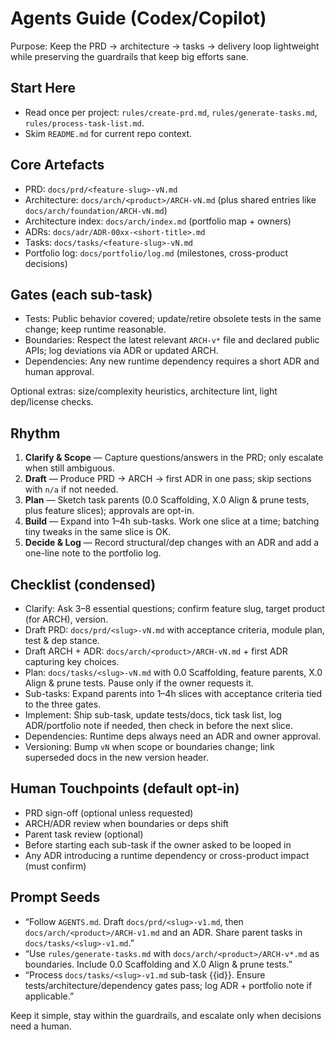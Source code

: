# Agents Guide (Codex/Copilot)

Purpose: Keep the PRD → architecture → tasks → delivery loop lightweight while preserving the guardrails that keep big efforts sane.

## Start Here

- Read once per project: `rules/create-prd.md`, `rules/generate-tasks.md`, `rules/process-task-list.md`.
- Skim `README.md` for current repo context.

## Core Artefacts

- PRD: `docs/prd/<feature-slug>-vN.md`
- Architecture: `docs/arch/<product>/ARCH-vN.md` (plus shared entries like `docs/arch/foundation/ARCH-vN.md`)
- Architecture index: `docs/arch/index.md` (portfolio map + owners)
- ADRs: `docs/adr/ADR-00xx-<short-title>.md`
- Tasks: `docs/tasks/<feature-slug>-vN.md`
- Portfolio log: `docs/portfolio/log.md` (milestones, cross-product decisions)

## Gates (each sub-task)

- Tests: Public behavior covered; update/retire obsolete tests in the same change; keep runtime reasonable.
- Boundaries: Respect the latest relevant `ARCH-v*` file and declared public APIs; log deviations via ADR or updated ARCH.
- Dependencies: Any new runtime dependency requires a short ADR and human approval.

Optional extras: size/complexity heuristics, architecture lint, light dep/license checks.

## Rhythm

1) **Clarify & Scope** — Capture questions/answers in the PRD; only escalate when still ambiguous.
2) **Draft** — Produce PRD → ARCH → first ADR in one pass; skip sections with `n/a` if not needed.
3) **Plan** — Sketch task parents (0.0 Scaffolding, X.0 Align & prune tests, plus feature slices); approvals are opt-in.
4) **Build** — Expand into 1–4h sub-tasks. Work one slice at a time; batching tiny tweaks in the same slice is OK.
5) **Decide & Log** — Record structural/dep changes with an ADR and add a one-line note to the portfolio log.

## Checklist (condensed)

- Clarify: Ask 3–8 essential questions; confirm feature slug, target product (for ARCH), version.
- Draft PRD: `docs/prd/<slug>-vN.md` with acceptance criteria, module plan, test & dep stance.
- Draft ARCH + ADR: `docs/arch/<product>/ARCH-vN.md` + first ADR capturing key choices.
- Plan: `docs/tasks/<slug>-vN.md` with 0.0 Scaffolding, feature parents, X.0 Align & prune tests. Pause only if the owner requests it.
- Sub-tasks: Expand parents into 1–4h slices with acceptance criteria tied to the three gates.
- Implement: Ship sub-task, update tests/docs, tick task list, log ADR/portfolio note if needed, then check in before the next slice.
- Dependencies: Runtime deps always need an ADR and owner approval.
- Versioning: Bump `vN` when scope or boundaries change; link superseded docs in the new version header.

## Human Touchpoints (default opt-in)

- PRD sign-off (optional unless requested)
- ARCH/ADR review when boundaries or deps shift
- Parent task review (optional)
- Before starting each sub-task if the owner asked to be looped in
- Any ADR introducing a runtime dependency or cross-product impact (must confirm)

## Prompt Seeds

- “Follow `AGENTS.md`. Draft `docs/prd/<slug>-v1.md`, then `docs/arch/<product>/ARCH-v1.md` and an ADR. Share parent tasks in `docs/tasks/<slug>-v1.md`.”
- “Use `rules/generate-tasks.md` with `docs/arch/<product>/ARCH-v*.md` as boundaries. Include 0.0 Scaffolding and X.0 Align & prune tests.”
- “Process `docs/tasks/<slug>-v1.md` sub-task {{id}}. Ensure tests/architecture/dependency gates pass; log ADR + portfolio note if applicable.”

Keep it simple, stay within the guardrails, and escalate only when decisions need a human.
